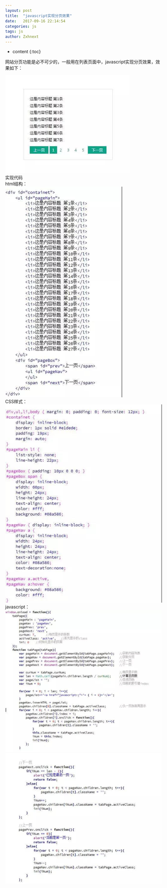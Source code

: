 ```yaml
---
layout: post
title:  "javascript实现分页效果"
date:   2017-09-16 22:14:54
categories: js
tags: js
author: Zxhnext
---
```


* content
{:toc}

网站分页功能是必不可少的，一般用在列表页面中，javascript实现分页效果，效果如下：




![js分页效果图](../images/jsPage01.jpg)  
实现代码  
html结构：  
![js分页html效果图](../images/jsPage02.jpg)  
CSS样式：  
![js分页css效果图](../images/jsPage03.jpg)  
javascript：  
![js分页js效果图](../images/jsPage04.jpg)  
![js分页js效果图](../images/jsPage05.jpg)  

